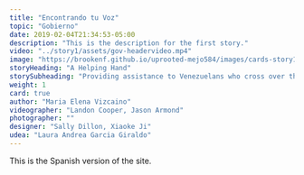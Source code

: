 ```yaml
---
title: "Encontrando tu Voz"
topic: "Gobierno"
date: 2019-02-04T21:34:53-05:00
description: "This is the description for the first story."
video: "../story1/assets/gov-headervideo.mp4"
image: "https://brookenf.github.io/uprooted-mejo584/images/cards-story1.jpg"
storyHeading: "A Helping Hand"
storySubheading: "Providing assistance to Venezuelans who cross over the border"
weight: 1
card: true
author: "Maria Elena Vizcaino"
videographer: "Landon Cooper, Jason Armond"
photographer: ""
designer: "Sally Dillon, Xiaoke Ji"
udea: "Laura Andrea Garcia Giraldo"
---
```


This is the Spanish version of the site. 
